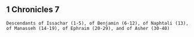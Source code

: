 ## 1 Chronicles 7

```
Descendants of Issachar (1-5), of Benjamin (6-12), of Naphtali (13), of Manasseh (14-19), of Ephraim (20-29), and of Asher (30-40)
```
